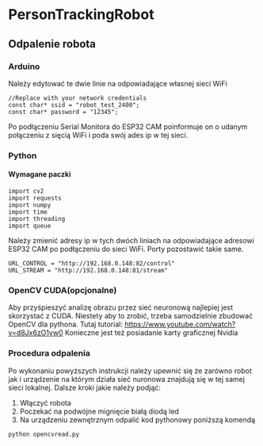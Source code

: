 # PersonTrackingRobot
## Odpalenie robota
### Arduino
Należy edytować te dwie linie na odpowiadające własnej sieci WiFi
```
//Replace with your network credentials
const char* ssid = "robot_test_2400";
const char* password = "12345";
```
Po podłączeniu Serial Monitora do ESP32 CAM poinformuje on o udanym połączeniu z sięcią WiFi i poda swój ades ip w tej sieci.
### Python
#### Wymagane paczki
```
import cv2
import requests
import numpy
import time
import threading
import queue
```

Należy zmienić adresy ip w tych dwóch liniach na odpowiadające adresowi ESP32 CAM po podłączeniu do sieci WiFi. Porty pozostawić takie same.
```
URL_CONTROL = "http://192.168.0.148:82/control"
URL_STREAM = "http://192.168.0.148:81/stream"
```

### OpenCV CUDA(opcjonalne)
Aby przyśpieszyć analizę obrazu przez sieć neuronową najlepiej jest skorzystać z CUDA. Niestety aby to zrobić, trzeba samodzielnie zbudować OpenCV dla pythona. Tutaj tutorial:
https://www.youtube.com/watch?v=d8Jx6zO1yw0
Konieczne jest też posiadanie karty graficznej Nvidia

### Procedura odpalenia
Po wykonaniu powyższych instrukcji należy upewnić się że zarówno robot jak i urządzenie na którym działa sieć nuronowa znajdują się w tej samej sieci lokalnej. Dalsze kroki jakie należy podjąć:
1. Włączyć robota
2. Poczekać na podwójne mignięcie białą diodą led
3. Na urządzeniu zewnętrznym odpalić kod pythonowy poniższą komendą
```
python opencvread.py
```
